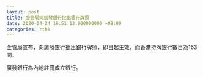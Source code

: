 ```yaml
---
layout: post
title: 金管局向廣發銀行批出銀行牌照
date: 2020-04-24 16:51:13.000000000 +08:00
categories: rthk
---
```


金管局宣布，向廣發銀行批出銀行牌照，即日起生效，而香港持牌銀行數目為163間。

廣發銀行為內地註冊成立銀行。
